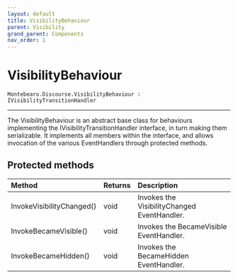 ```yaml
---
layout: default
title: VisibilityBehaviour
parent: Visibility
grand_parent: Components
nav_order: 1
---
```


# VisibilityBehaviour


```
Montebearo.Discourse.VisibilityBehaviour : IVisibilityTransitionHandler
```

---

The VisibilityBehaviour is an abstract base class for behaviours implementing the IVisibilityTransitionHandler interface, in turn making them serializable. It implements all members within the interface, and allows invocation of the various EventHandlers through protected methods.

## Protected methods
| Method | Returns | Description |
|:-------|:--------|:------------|
| InvokeVisibilityChanged() | void | Invokes the VisibilityChanged EventHandler. |
| InvokeBecameVisible() | void | Invokes the BecameVisible EventHandler. |
| InvokeBecameHidden() | void |Invokes the BecameHidden EventHandler. |
